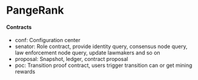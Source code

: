 # PangeRank
#### Contracts
- conf: Configuration center
- senator: Role contract, provide identity query, consensus node query, law enforcement node query, update lawmakers and so on
- proposal: Snapshot, ledger, contract proposal
- poc: Transition proof contract, users trigger transition can or get mining rewards

